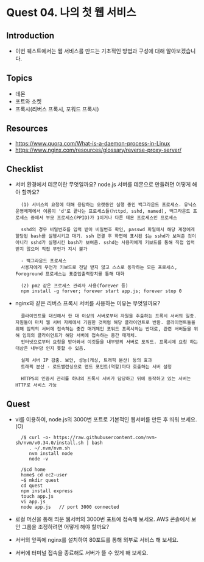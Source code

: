 # Quest 04. 나의 첫 웹 서비스

## Introduction
* 이번 퀘스트에서는 웹 서비스를 만드는 기초적인 방법과 구성에 대해 알아보겠습니다.

## Topics
* 데몬
* 포트와 소켓
* 프록시(리버스 프록시, 포워드 프록시)

## Resources
* https://www.quora.com/What-is-a-daemon-process-in-Linux
* https://www.nginx.com/resources/glossary/reverse-proxy-server/

## Checklist
* 서버 환경에서 데몬이란 무엇일까요? node.js 서버를 데몬으로 만들려면 어떻게 해야 할까요?

        (1) 서비스의 요청에 대해 응답하는 오랫동안 실행 중인 백그라운드 프로세스. 유닉스 운영체제에서 이름이 'd'로 끝나는 프로세스들(httpd, sshd, named), 백그라운드 프로세스 중에서 부모 프로세스(PPID)가 1이거나 다른 데몬 프로세스인 프로세스

        sshd의 경우 비밀번호를 입력 받아 비밀번호 확인, passwd 파일에서 해당 계정에게 할당된 bash를 실행시키고 대기. ssh 연결 후 화면에 표시된 $는 sshd가 보여준 것이 아니라 sshd가 실행시킨 bash가 보여줌. sshd는 사용자에게 키보드를 통해 직접 입력 받지 않으며 직접 무언가 지시 불가

        - 백그라운드 프로세스
        사용자에게 무언가 키보드로 전달 받지 않고 스스로 동작하는 모든 프로세스, Foreground 프로세스는 표준입출력장치를 통해 대화

        (2) pm2 같은 프로세스 관리자 사용(forever 등)
        npm install -g forver; forever start app.js; forever stop 0

* nginx와 같은 리버스 프록시 서버를 사용하는 이유는 무엇일까요?

        클라이언트를 대신해서 한 대 이상의 서버로부터 자원을 추출하는 프록시 서버의 일종. 자원들이 마치 웹 서버 자체에서 기원한 것처럼 해당 클라이언트로 반환. 클라이언트들을 위해 임의의 서버에 접속하는 중간 매개체인 포워드 프록시와는 반대로, 관련 서버들을 위해 임의의 클라이언트가 해당 서버에 접속하는 중간 매개체.
        인터넷으로부터 요청을 받아와서 이것들을 내부망의 서버로 포워드. 프록시에 요청 하는 대상은 내부망 인지 못할 수 있음.

        실제 서버 IP 감춤. 보안, 성능(캐싱, 트래픽 분산) 등의 효과
        트래픽 분산 - 로드밸런싱으로 앤드 포인트(역할)마다 호출하는 서버 설정

        HTTPS의 인증서 관리를 하나의 프록시 서버가 담당하고 뒤에 동작하고 있는 서버는 HTTP로 서비스 가능

## Quest
* vi를 이용하여, node.js의 3000번 포트로 기본적인 웹서버를 만든 후 띄워 보세요.(O)

        /$ curl -o- https://raw.githubusercontent.com/nvm-sh/nvm/v0.34.0/install.sh | bash
           . ~/.nvm/nvm.sh
           nvm install node
           node -v

        /$cd home
        home$ cd ec2-user
        ~$ mkdir quest
        cd quest
        npm install express
        touch app.js
        vi app.js
        node app.js   // port 3000 connected

* 로컬 머신을 통해 띄운 웹서버의 3000번 포트에 접속해 보세요. AWS 콘솔에서 보안 그룹을 조정하려면 어떻게 해야 할까요?
* 서버의 앞쪽에 nginx를 설치하여 80포트를 통해 외부로 서비스 해 보세요.
* 서버에 터미널 접속을 종료해도 서버가 뜰 수 있게 해 보세요.
